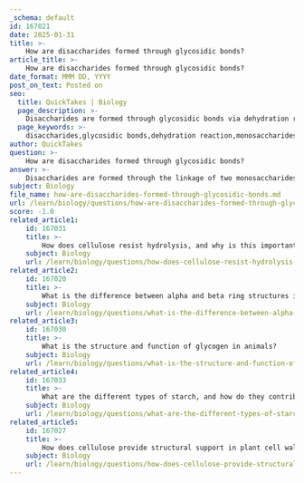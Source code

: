```yaml
---
_schema: default
id: 167021
date: 2025-01-31
title: >-
    How are disaccharides formed through glycosidic bonds?
article_title: >-
    How are disaccharides formed through glycosidic bonds?
date_format: MMM DD, YYYY
post_on_text: Posted on
seo:
  title: QuickTakes | Biology
  page_description: >-
    Disaccharides are formed through glycosidic bonds via dehydration reactions between monosaccharides, playing vital roles in biological functions and energy storage.
  page_keywords: >-
    disaccharides,glycosidic bonds,dehydration reaction,monosaccharides,sucrose,lactose,maltose,alpha glycosidic bond,beta glycosidic bond,energy storage,biological systems
author: QuickTakes
question: >-
    How are disaccharides formed through glycosidic bonds?
answer: >-
    Disaccharides are formed through the linkage of two monosaccharides via a glycosidic bond, which is established through a dehydration reaction. During this process, a water molecule is removed as the two monosaccharides combine. This reaction is crucial for the formation of various disaccharides, which serve important functions in biological systems.\n\nFor example, common disaccharides include:\n\n- **Sucrose**: Formed from glucose and fructose.\n- **Lactose**: Composed of glucose and galactose.\n- **Maltose**: Made up of two glucose molecules.\n\nThe type of glycosidic bond formed can vary, leading to different structural properties and functions. Glycosidic bonds can be classified as either alpha (α) or beta (β), which influences the digestibility and functionality of the resulting carbohydrate. For instance, alpha glycosidic bonds are found in starch, allowing for energy storage, while beta glycosidic bonds are present in cellulose, providing structural support in plant cell walls.\n\nIn summary, disaccharides are synthesized through dehydration reactions that create glycosidic bonds between monosaccharides, playing vital roles in energy transport and storage in living organisms.
subject: Biology
file_name: how-are-disaccharides-formed-through-glycosidic-bonds.md
url: /learn/biology/questions/how-are-disaccharides-formed-through-glycosidic-bonds
score: -1.0
related_article1:
    id: 167031
    title: >-
        How does cellulose resist hydrolysis, and why is this important for plants?
    subject: Biology
    url: /learn/biology/questions/how-does-cellulose-resist-hydrolysis-and-why-is-this-important-for-plants
related_article2:
    id: 167020
    title: >-
        What is the difference between alpha and beta ring structures in monosaccharides?
    subject: Biology
    url: /learn/biology/questions/what-is-the-difference-between-alpha-and-beta-ring-structures-in-monosaccharides
related_article3:
    id: 167030
    title: >-
        What is the structure and function of glycogen in animals?
    subject: Biology
    url: /learn/biology/questions/what-is-the-structure-and-function-of-glycogen-in-animals
related_article4:
    id: 167033
    title: >-
        What are the different types of starch, and how do they contribute to plant energy storage?
    subject: Biology
    url: /learn/biology/questions/what-are-the-different-types-of-starch-and-how-do-they-contribute-to-plant-energy-storage
related_article5:
    id: 167027
    title: >-
        How does cellulose provide structural support in plant cell walls?
    subject: Biology
    url: /learn/biology/questions/how-does-cellulose-provide-structural-support-in-plant-cell-walls
---
```


&nbsp;